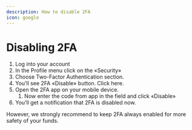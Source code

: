 ```yaml
---
description: How to disable 2FA
icon: google
---
```


# Disabling 2FA

1. Log into your account
2. In the Profile menu click on the «Security»&#x20;
3. Choose Two-Factor Authentication section.&#x20;
4. You’ll see 2FA «Disable» button. Click here.
5. Open the 2FA app on your mobile device.
   1. Now enter the code from app in the field and click «Disable»&#x20;
6. You’ll get a notification that 2FA is disabled now.

However, we strongly recommend to keep 2FA always enabled for more safety of your funds.
